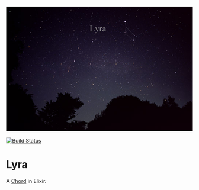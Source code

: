 ![Couln't find an Arial Lyra](./lyra.jpg)

[![Build Status](https://travis-ci.org/Dzol/lyra.svg?branch=master)](https://travis-ci.org/Dzol/lyra)

# Lyra

A [Chord][0] in Elixir.

[0]: https://en.wikipedia.org/wiki/Chord_(peer-to-peer)
